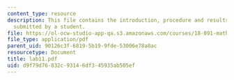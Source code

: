```yaml
---
content_type: resource
description: This file contains the introduction, procedure and results of an experiment
  submitted by a student.
file: https://ol-ocw-studio-app-qa.s3.amazonaws.com/courses/18-091-mathematical-exposition-spring-2005/d9f79d76832c93146df345935ab505ef_lab11.pdf
file_type: application/pdf
parent_uid: 90126c3f-6819-5b19-9fde-53006e78a8ac
resourcetype: Document
title: lab11.pdf
uid: d9f79d76-832c-9314-6df3-45935ab505ef
---
```

